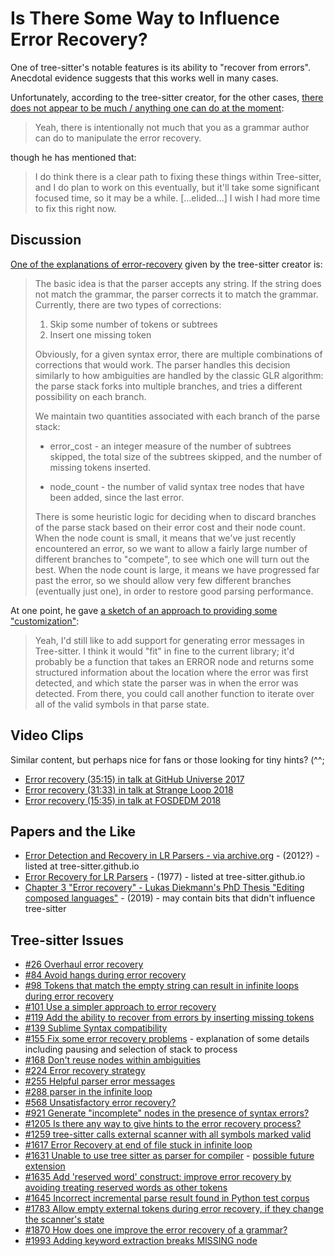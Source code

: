 # Is There Some Way to Influence Error Recovery?

One of tree-sitter's notable features is its ability to "recover from
errors".  Anecdotal evidence suggests that this works well in many
cases.

Unfortunately, according to the tree-sitter creator, for the other
cases, [there does not appear to be much / anything one can do at the
moment](https://github.com/tree-sitter/tree-sitter/issues/1870#issuecomment-1248659929):

> Yeah, there is intentionally not much that you as a grammar author
> can do to manipulate the error recovery.

though he has mentioned that:

> I do think there is a clear path to fixing these things within
> Tree-sitter, and I do plan to work on this eventually, but it'll
> take some significant focused time, so it may be a
> while. [...elided...] I wish I had more time to fix this right now.

## Discussion

[One of the explanations of
error-recovery](https://github.com/tree-sitter/tree-sitter/issues/224#issuecomment-436731626)
given by the tree-sitter creator is:

> The basic idea is that the parser accepts any string. If the string
> does not match the grammar, the parser corrects it to match the
> grammar. Currently, there are two types of corrections:
>
> 1. Skip some number of tokens or subtrees
> 2. Insert one missing token
>
> Obviously, for a given syntax error, there are multiple combinations
> of corrections that would work. The parser handles this decision
> similarly to how ambiguities are handled by the classic GLR
> algorithm: the parse stack forks into multiple branches, and tries a
> different possibility on each branch.
>
> We maintain two quantities associated with each branch of the parse stack:
>
> * error_cost - an integer measure of the number of subtrees skipped,
>   the total size of the subtrees skipped, and the number of missing
>   tokens inserted.
>
> * node_count - the number of valid syntax tree nodes that have been
>   added, since the last error.
>
> There is some heuristic logic for deciding when to discard branches
> of the parse stack based on their error cost and their node
> count. When the node count is small, it means that we've just
> recently encountered an error, so we want to allow a fairly large
> number of different branches to "compete", to see which one will
> turn out the best. When the node count is large, it means we have
> progressed far past the error, so we should allow very few different
> branches (eventually just one), in order to restore good parsing
> performance.

At one point, he gave [a sketch of an approach to providing some
"customization"](https://github.com/tree-sitter/tree-sitter/issues/1631#issuecomment-1028167981):

> Yeah, I'd still like to add support for generating error messages in
> Tree-sitter. I think it would "fit" in fine to the current library;
> it'd probably be a function that takes an ERROR node and returns
> some structured information about the location where the error was
> first detected, and which state the parser was in when the error was
> detected. From there, you could call another function to iterate
> over all of the valid symbols in that parse state.

## Video Clips

Similar content, but perhaps nice for fans or those looking for tiny
hints? (^^;

* [Error recovery (35:15) in talk at GitHub Universe
  2017](https://youtu.be/a1rC79DHpmY?t=2115)
* [Error recovery (31:33) in talk at Strange Loop
  2018](https://youtu.be/Jes3bD6P0To?t=1893)
* [Error recovery (15:35) in talk at FOSDEDM
  2018](https://youtu.be/0CGzC_iss-8?t=935)

## Papers and the Like

* [Error Detection and Recovery in LR Parsers - via
  archive.org](https://web.archive.org/web/20240302031213/https://what-when-how.com/compiler-writing/bottom-up-parsing-compiler-writing-part-13/) - (2012?) -
  listed at tree-sitter.github.io
* [Error Recovery for LR
  Parsers](https://apps.dtic.mil/sti/pdfs/ADA043470.pdf) - (1977) - listed at
  tree-sitter.github.io
* [Chapter 3 "Error recovery" - Lukas Diekmann's PhD Thesis "Editing
  composed languages"](https://diekmann.uk/diekmann_phd.pdf#page=60) -
  (2019) - may contain bits that didn't influence tree-sitter

## Tree-sitter Issues

* [#26 Overhaul error
  recovery](https://github.com/tree-sitter/tree-sitter/pull/26)
* [#84 Avoid hangs during error
  recovery](https://github.com/tree-sitter/tree-sitter/pull/84)
* [#98 Tokens that match the empty string can result in infinite loops
  during error
  recovery](https://github.com/tree-sitter/tree-sitter/issues/98)
* [#101 Use a simpler approach to error
  recovery](https://github.com/tree-sitter/tree-sitter/pull/101)
* [#119 Add the ability to recover from errors by inserting missing
  tokens](https://github.com/tree-sitter/tree-sitter/pull/119)
* [#139 Sublime Syntax
  compatibility](https://github.com/tree-sitter/tree-sitter/issues/139)
* [#155 Fix some error recovery
  problems](https://github.com/tree-sitter/tree-sitter/pull/155) -
  explanation of some details including pausing and selection of stack
  to process
* [#168 Don't reuse nodes within
  ambiguities](https://github.com/tree-sitter/tree-sitter/pull/168)
* [#224 Error recovery
  strategy](https://github.com/tree-sitter/tree-sitter/issues/224)
* [#255 Helpful parser error
  messages](https://github.com/tree-sitter/tree-sitter/issues/255)
* [#288 parser in the infinite
  loop](https://github.com/tree-sitter/tree-sitter/issues/288)
* [#568 Unsatisfactory error
  recovery?](https://github.com/tree-sitter/tree-sitter/issues/1870)
* [#921 Generate "incomplete" nodes in the presence of syntax
  errors?](https://github.com/tree-sitter/tree-sitter/issues/923)
* [#1205 Is there any way to give hints to the error recovery
  process?](https://github.com/tree-sitter/tree-sitter/discussions/1205)
* [#1259 tree-sitter calls external scanner with all symbols marked
  valid](https://github.com/tree-sitter/tree-sitter/issues/1259)
* [#1617 Error Recovery at end of file stuck in infinite
  loop](https://github.com/tree-sitter/tree-sitter/issues/1617)
* [#1631 Unable to use tree sitter as parser for
  compiler](https://github.com/tree-sitter/tree-sitter/issues/1631) -
  [possible future
  extension](https://github.com/tree-sitter/tree-sitter/issues/1631#issuecomment-1028167981)
* [#1635 Add 'reserved word' construct: improve error recovery by
  avoiding treating reserved words as other
  tokens](https://github.com/tree-sitter/tree-sitter/pull/1635)
* [#1645 Incorrect incremental parse result found in Python test
  corpus](https://github.com/tree-sitter/tree-sitter/issues/1645)
* [#1783 Allow empty external tokens during error recovery, if they
  change the scanner's
  state](https://github.com/tree-sitter/tree-sitter/pull/1783)
* [#1870 How does one improve the error recovery of a
  grammar?](https://github.com/tree-sitter/tree-sitter/issues/1870)
* [#1993 Adding keyword extraction breaks MISSING
  node](https://github.com/tree-sitter/tree-sitter/issues/1993)

